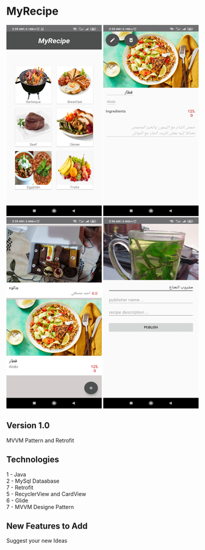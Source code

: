 # MyRecipe

<p align="center">
  <img src="img1.png" width="250" title="hover text">
  <img src="img2.png" width="250" title="hover text">
  <img src="img3.png" width="250" title="hover text">
  <img src="img4.png" width="250" title="hover text">

</p>


## Version 1.0
MVVM Pattern and Retrofit

## Technologies
1 - Java
</br>
2 - MySql Dataabase
</br>
7 - Retrofit
</br>
5 - RecyclerView and CardView
</br>
6 - Glide
</br>
7 - MVVM Designe Pattern
</br>


## New Features to Add

Suggest your new Ideas
